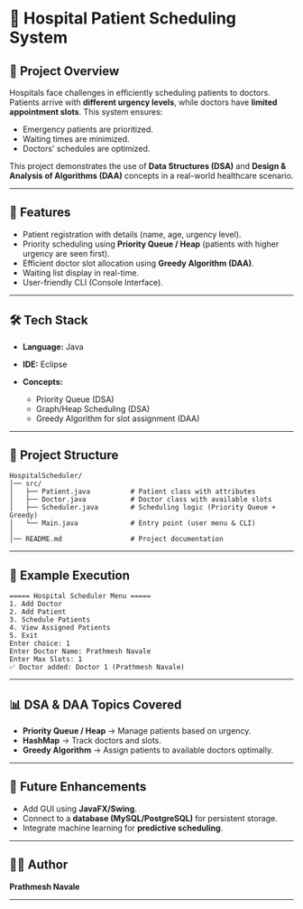 # 🏥 Hospital Patient Scheduling System

## 📌 Project Overview

Hospitals face challenges in efficiently scheduling patients to doctors. Patients arrive with **different urgency levels**, while doctors have **limited appointment slots**.
This system ensures:

* Emergency patients are prioritized.
* Waiting times are minimized.
* Doctors' schedules are optimized.

This project demonstrates the use of **Data Structures (DSA)** and **Design & Analysis of Algorithms (DAA)** concepts in a real-world healthcare scenario.

---

## 🎯 Features

* Patient registration with details (name, age, urgency level).
* Priority scheduling using **Priority Queue / Heap** (patients with higher urgency are seen first).
* Efficient doctor slot allocation using **Greedy Algorithm (DAA)**.
* Waiting list display in real-time.
* User-friendly CLI (Console Interface).

---

## 🛠️ Tech Stack

* **Language:** Java
* **IDE:** Eclipse 
* **Concepts:**

  * Priority Queue (DSA)
  * Graph/Heap Scheduling (DSA)
  * Greedy Algorithm for slot assignment (DAA)

---

## 📂 Project Structure

```
HospitalScheduler/
│── src/
│   ├── Patient.java          # Patient class with attributes
│   ├── Doctor.java           # Doctor class with available slots
│   ├── Scheduler.java        # Scheduling logic (Priority Queue + Greedy)
│   └── Main.java             # Entry point (user menu & CLI)
│
│── README.md                 # Project documentation
```

---
      
## 📖 Example Execution

```
===== Hospital Scheduler Menu =====
1. Add Doctor
2. Add Patient
3. Schedule Patients
4. View Assigned Patients
5. Exit
Enter choice: 1
Enter Doctor Name: Prathmesh Navale
Enter Max Slots: 1
✅ Doctor added: Doctor 1 (Prathmesh Navale)
```

---

## 📊 DSA & DAA Topics Covered

* **Priority Queue / Heap** → Manage patients based on urgency.
* **HashMap** → Track doctors and slots.
* **Greedy Algorithm** → Assign patients to available doctors optimally.

---

## 🌟 Future Enhancements

* Add GUI using **JavaFX/Swing**.
* Connect to a **database (MySQL/PostgreSQL)** for persistent storage.
* Integrate machine learning for **predictive scheduling**.

---

## 👨‍💻 Author

**Prathmesh Navale**


---


